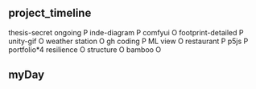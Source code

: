 ## project_timeline
thesis-secret ongoing P
inde-diagram P
comfyui O
footprint-detailed P
unity-gif O 
weather station O 
gh coding P
ML view O
restaurant P
p5js P
portfolio*4
resilience O
structure O
bamboo O


## myDay